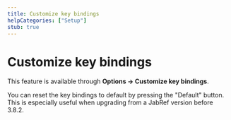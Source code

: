 ```yaml
---
title: Customize key bindings
helpCategories: ["Setup"]
stub: true
---
```


# Customize key bindings

This feature is available through **Options -&gt; Customize key bindings**.

You can reset the key bindings to default by pressing the "Default" button.
This is especially useful when upgrading from a JabRef version before 3.8.2.
